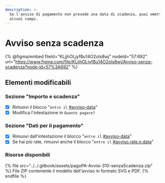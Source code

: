 ```yaml
---
description: >-
  Se l'avviso di pagamento non prevede una data di scadenza, puoi omettere
  alcuni campi.
---
```


# Avviso senza scadenza

{% @figma/embed fileId="KLjjhOLjyf8u14O2ols8wj" nodeId="57:692" url="https://www.figma.com/file/KLjjhOLjyf8u14O2ols8wj/Avviso-senza-scadenza?node-id=57%3A692" %}

## Elementi modificabili

### Sezione "Importo e scadenza"

* [x] Rimuovi il blocco "`entro il` [#avviso-data](../../struttura/specifiche-tecniche/importo-e-scadenza.md#avviso-data "mention")"
* [x] Modifica l'intestazione in `Quanto pagare?`

### Sezione "Dati per il pagamento"

* [x] Rimuovi dall'intestazione il blocco "`entro il` [#avviso-data](../../struttura/specifiche-tecniche/importo-e-scadenza.md#avviso-data "mention")"
* [x] Se hai più rate, rimuovi anche il blocco "`entro il` [#avviso.rate.n.data](../../struttura/specifiche-tecniche/dati-per-il-pagamento/rate-multiple.md#avviso.rate.n.data "mention")"

### Risorse disponibili

{% file src="../../.gitbook/assets/pagoPA-Avvisi-310-senzaScadenza.zip" %}
File ZIP contenente il modello dell'avviso in formato SVG e PDF.
{% endfile %}
